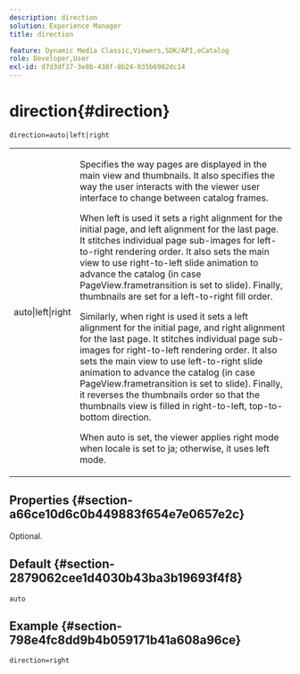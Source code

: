 ```yaml
---
description: direction
solution: Experience Manager
title: direction

feature: Dynamic Media Classic,Viewers,SDK/API,eCatalog
role: Developer,User
exl-id: d7d3df37-3e8b-438f-8b24-035b6982dc14
---
```

# direction{#direction}

 `direction=auto|left|right`

<table id="table_1D425B7685D448459CD3FE8D683C813C"> 
 <tbody> 
  <tr> 
   <td colname="col1"> <p> <span class="codeph"> auto|left|right </span> </p> </td> 
   <td colname="col2"> <p>Specifies the way pages are displayed in the main view and thumbnails. It also specifies the way the user interacts with the viewer user interface to change between catalog frames. </p> <p>When <span class="codeph"> left </span> is used it sets a right alignment for the initial page, and left alignment for the last page. It stitches individual page sub-images for left-to-right rendering order. It also sets the main view to use right-to-left slide animation to advance the catalog (in case <span class="codeph"> PageView.frametransition </span> is set to slide). Finally, thumbnails are set for a left-to-right fill order. </p> <p>Similarly, when <span class="codeph"> right </span> is used it sets a left alignment for the initial page, and right alignment for the last page. It stitches individual page sub-images for right-to-left rendering order. It also sets the main view to use left-to-right slide animation to advance the catalog (in case <span class="codeph"> PageView.frametransition </span> is set to slide). Finally, it reverses the thumbnails order so that the thumbnails view is filled in right-to-left, top-to-bottom direction. </p> <p>When <span class="codeph"> auto </span> is set, the viewer applies <span class="codeph"> right </span> mode when locale is set to <span class="codeph"> ja; </span>otherwise, it uses <span class="codeph"> left </span> mode. </p> </td> 
  </tr> 
 </tbody> 
</table>

## Properties {#section-a66ce10d6c0b449883f654e7e0657e2c}

Optional.

## Default {#section-2879062cee1d4030b43ba3b19693f4f8}

`auto`

## Example {#section-798e4fc8dd9b4b059171b41a608a96ce}

`direction=right`
